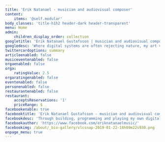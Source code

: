 ```yaml
---
title: 'Erik Natanael - musician and audiovisual composer'
content:
    items: '@self.modular'
body_classes: 'title-h1h2 header-dark header-transparent'
menu: Home
admin:
    children_display_order: collection
googletitle: 'Erik Natanael Gustafsson | musician and audiovisual composer '
googledesc: 'Where digital systems are often rejecting nature, my art ventures to explore a fragile nature anew, restoring a sense of wonder and care.'
twittercardoptions: summary
articleenabled: false
musiceventenabled: false
orgaenabled: false
orga:
    ratingValue: 2.5
orgaratingenabled: false
eventenabled: false
personenabled: false
restaurantenabled: false
restaurant:
    acceptsReservations: '1'
    priceRange: $
facebookenable: true
facebooktitle: 'Erik Natanael Gustafsson - musician and audiovisual composer '
facebookdesc: 'Through building, programming and playing my own digital musical/audiovisual instruments, I merge a fragile acoustic musicianship with the promises of the digital world. Where digital systems are often rejecting nature, my art ventures to explore a fragile nature anew, restoring a sense of wonder and care.'
facebookauthor: 'https://www.facebook.com/eriknatanaelmusic/'
facebookimg: /about/_bio-gallery/vlcsnap-2019-01-22-18h09m22s930.png
onpage_menu: true
---
```


